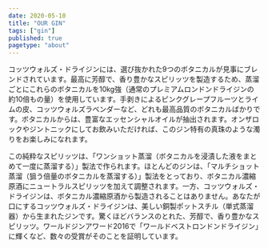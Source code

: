 ```yaml
---
date: 2020-05-10
title: "OUR GIN"
tags: ["gin"]
published: true
pagetype: "about"
---
```


コッツウォルズ・ドライジンには、選び抜かれた9つのボタニカルが見事にブレンドされています。最高に芳醇で、香り豊かなスピリッツを製造するため、蒸溜ごとにこれらのボタニカルを10kg強（通常のプレミアムロンドンドライジンの約10倍もの量）を使用しています。手剥きによるピンクグレープフルーツとライムの皮、コッツウォルズラベンダーなど、どれも最高品質のボタニカルばかりです。ボタニカルからは、豊富なエッセンシャルオイルが抽出されます。オンザロックやジントニックにしてお飲みいただければ、このジン特有の真珠のような濁りをお楽しみになれます。

この純粋なスピリッツは、「ワンショット蒸溜（ボタニカルを浸漬した液をまとめて一度に蒸溜する）」製法で作られます。ほとんどのジンは、「マルチショット蒸溜（狙う倍量のボタニカルを蒸溜する）」製法をとっており、ボタニカル濃縮原酒にニュートラルスピリッツを加えて調整されます。一方、コッツウォルズ・ドライジンは、ボタニカル濃縮原酒から製造されることはありません。あなたが口にするコッツウォルズ・ドライジンは、美しい銅製ポットスチル（単式蒸溜器）から生まれたジンです。驚くほどバランスのとれた、芳醇で、香り豊かなスピリッツ。ワールドジンアワード2016で「ワールドベストロンドンドライジン」に輝くなど、数々の受賞がそのことを証明しています。